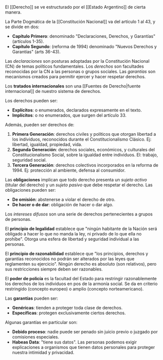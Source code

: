 El [[Derecho]] se ve estructurado por el [[Estado Argentino]] de cierta manera.

La Parte Dogmática de la [[Constitución Nacional]] va del artículo 1 al 43, y se divide en dos:

- **Capítulo Primero**: denominado "Declaraciones, Derechos, y Garantías" (artículos 1-35).
- **Capítulo Segundo**: (reforma de 1994) denominado "Nuevos Derechos y Garantías" (arts 36-43).

Las *declaraciones* son posturas adoptadas por la Constitución Nacional (CN) de temas políticos fundamentales. Los *derechos* son facultades reconocidas por la CN a las personas o grupos sociales. Las *garantías* son mecanismos creados para permitir ejercer y hacer respetar derechos.

Los **tratados internacionales** son una [[Fuentes de Derecho|fuente internacional]] de nuestro sistema de derechos.

Los derechos pueden ser:

- **Explícitos**: o enumerados, declarados expresamente en el texto.
- **Implícitos**: o no enumerados, que surgen del artículo 33.

Además, pueden ser derechos de:

1. **Primera Generación**: derechos civiles y políticos que otorgan libertad a los individuos, reconocidos durante el Constitucionalismo Clásico. Ej: libertad, igualdad, propiedad, vida.
2. **Segunda Generación**: derechos sociales, económicos, y culturales del Constitucionalismo Social, sobre la igualdad entre individuos. El: trabajo, seguridad social.
3. **Tercera Generación**: derechos colectivos incorporados en la reforma de 1994. Ej: protección al ambiente, defensa al consumidor.

Las **obligaciones** implican que todo derecho presenta un *sujeto activo* (titular del derecho) y un *sujeto pasivo* que debe respetar el derecho. Las obligaciones pueden ser:

- **De omisión**: abstenerse a violar el derecho de otro.
- **De hacer o de dar**: obligación de hacer o dar algo.

Los *intereses difusos* son una serie de derechos pertenecientes a grupos de personas.

El **principio de legalidad** establece que "ningún habitante de la Nación será obligado a hacer lo que no manda la ley, ni privado de lo que ella no prohíbe". Otorga una esfera de libertad y seguridad individual a las personas.

El **principio de razonabilidad** establece que "los principios, derechos y garantías reconocidos no podrán ser alterados por las leyes que reglamenten su ejercicio". Ningún derecho es absoluto (son relativos), pero sus restricciones siempre deben ser razonables.

El **poder de policía** es la facultad del Estado para restringir razonablemente los derechos de los individuos en pos de la armonía social. Se da en criterio restringido (concepto europeo) o amplio (concepto norteamericano).

Las **garantías** pueden ser:

- **Genéricas**: tienden a proteger toda clase de derechos.
- **Específicas**: protegen exclusivamente ciertos derechos.

Algunas garantías en particular son:

- **Debido proceso**: nadie puede ser penado sin juicio previo o juzgado por comisiones especiales.
- **Habeas Data**: "tiene sus datos". Las personas podemos exigir explicaciones a organismos que tienen datos personales para proteger nuestra intimidad y privacidad.
